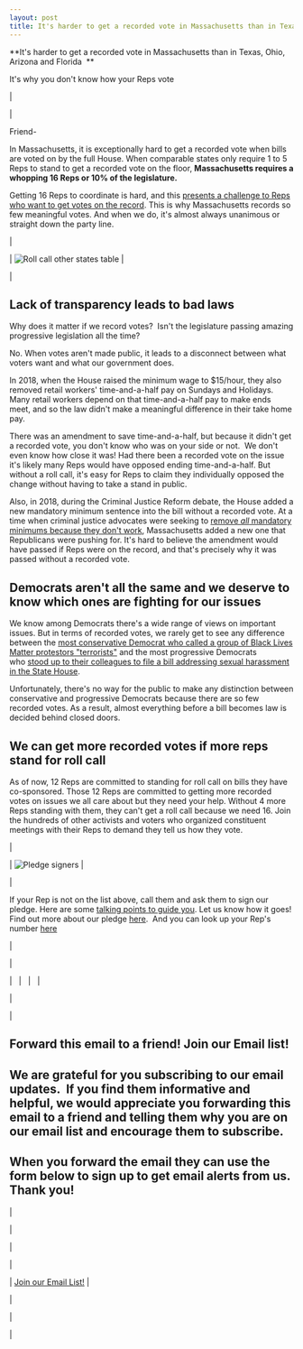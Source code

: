 ```yaml
---
layout: post
title: It's harder to get a recorded vote in Massachusetts than in Texas, Ohio, Arizona and Florida  
---
```


**It's harder to get a recorded vote in Massachusetts than in Texas, Ohio, Arizona and Florida  **

It's why you don't know how your Reps vote

 |

|

Friend-

In Massachusetts, it is exceptionally hard to get a recorded vote when bills are voted on by the full House. When comparable states only require 1 to 5 Reps to stand to get a recorded vote on the floor, **Massachusetts requires a whopping 16 Reps or 10% of the legislature.**

Getting 16 Reps to coordinate is hard, and this [presents a challenge to Reps who want to get votes on the record](https://www.youtube.com/watch?v=xflRK0RWOZ4&utm_source=hs_email&utm_medium=email&_hsenc=p2ANqtz-_OnzA8VEuG0DK-iDB_HYKehoTowvjwkF8BXeF2-EhqVSrMbggSoGvQYP3XDx5prPBo1H9h). This is why Massachusetts records so few meaningful votes. And when we do, it's almost always unanimous or straight down the party line. 

 |

| ![Roll call other states table](https://hs-6201350.f.hubspotstarter.net/hub/6201350/hubfs/Roll%20call%20other%20states%20table.png?upscale=true&width=1120&upscale=true&name=Roll%20call%20other%20states%20table.png) |

|

**Lack of transparency leads to bad laws**
------------------------------------------

Why does it matter if we record votes?  Isn't the legislature passing amazing progressive legislation all the time?

No. When votes aren't made public, it leads to a disconnect between what voters want and what our government does.

In 2018, when the House raised the minimum wage to $15/hour, they also removed retail workers' time-and-a-half pay on Sundays and Holidays.  Many retail workers depend on that time-and-a-half pay to make ends meet, and so the law didn't make a meaningful difference in their take home pay. 

There was an amendment to save time-and-a-half, but because it didn't get a recorded vote, you don't know who was on your side or not.  We don't even know how close it was! Had there been a recorded vote on the issue it's likely many Reps would have opposed ending time-and-a-half. But without a roll call, it's easy for Reps to claim they individually opposed the change without having to take a stand in public.

Also, in 2018, during the Criminal Justice Reform debate, the House added a new mandatory minimum sentence into the bill without a recorded vote. At a time when criminal justice advocates were seeking to [remove *all* mandatory minimums because they don't work](https://www.pbs.org/newshour/politics/5-charts-show-mandatory-minimum-sentences-dont-work?utm_source=hs_email&utm_medium=email&_hsenc=p2ANqtz-_OnzA8VEuG0DK-iDB_HYKehoTowvjwkF8BXeF2-EhqVSrMbggSoGvQYP3XDx5prPBo1H9h), Massachusetts added a new one that Republicans were pushing for. It's hard to believe the amendment would have passed if Reps were on the record, and that's precisely why it was passed without a recorded vote.

**Democrats aren't all the same and we deserve to know which ones are fighting for our issues**
-----------------------------------------------------------------------------------------------

We know among Democrats there's a wide range of views on important issues. But in terms of recorded votes, we rarely get to see any difference between the [most conservative Democrat who called a group of Black Lives Matter protestors "terrorists"](https://www.masslive.com/news/2015/07/state_house_bills_seek_to_up_p.html?utm_source=hs_email&utm_medium=email&_hsenc=p2ANqtz-_OnzA8VEuG0DK-iDB_HYKehoTowvjwkF8BXeF2-EhqVSrMbggSoGvQYP3XDx5prPBo1H9h) and the most progressive Democrats who [stood up to their colleagues to file a bill addressing sexual harassment in the State House](https://www.gazettenet.com/workplace-harassment-legislation-30576330?utm_source=hs_email&utm_medium=email&_hsenc=p2ANqtz-_OnzA8VEuG0DK-iDB_HYKehoTowvjwkF8BXeF2-EhqVSrMbggSoGvQYP3XDx5prPBo1H9h).

Unfortunately, there's no way for the public to make any distinction between conservative and progressive Democrats because there are so few recorded votes. As a result, almost everything before a bill becomes law is decided behind closed doors. 

**We can get more recorded votes if more reps stand for roll call**
-------------------------------------------------------------------

As of now, 12 Reps are committed to standing for roll call on bills they have co-sponsored. Those 12 Reps are committed to getting more recorded votes on issues we all care about but they need your help. Without 4 more Reps standing with them, they can't get a roll call because we need 16. Join the hundreds of other activists and voters who organized constituent meetings with their Reps to demand they tell us how they vote.

 |

| ![Pledge signers](https://hs-6201350.f.hubspotstarter.net/hub/6201350/hubfs/Pledge%20signers.png?upscale=true&width=1120&upscale=true&name=Pledge%20signers.png) |

|

If your Rep is not on the list above, call them and ask them to sign our pledge. Here are some [talking points to guide you](https://docs.google.com/document/d/1BqnRKvnVGrTCYOZceAadBwcih93t6wY4Te6PV1JrnL0/edit?usp=sharing&utm_source=hs_email&utm_medium=email&_hsenc=p2ANqtz-_OnzA8VEuG0DK-iDB_HYKehoTowvjwkF8BXeF2-EhqVSrMbggSoGvQYP3XDx5prPBo1H9h). Let us know how it goes! Find out more about our pledge [here](https://actonmass.org/pledge/?utm_source=hs_email&utm_medium=email&_hsenc=p2ANqtz-_OnzA8VEuG0DK-iDB_HYKehoTowvjwkF8BXeF2-EhqVSrMbggSoGvQYP3XDx5prPBo1H9h).  And you can look up your Rep's number [here](https://malegislature.gov/Search/FindMyLegislator?utm_source=hs_email&utm_medium=email&_hsenc=p2ANqtz-_OnzA8VEuG0DK-iDB_HYKehoTowvjwkF8BXeF2-EhqVSrMbggSoGvQYP3XDx5prPBo1H9h)

 |

|

|   |   |   |

 |

|

Forward this email to a friend! Join our Email list!
----------------------------------------------------

We are grateful for you subscribing to our email updates.  If you find them informative and helpful, we would appreciate you forwarding this email to a friend and telling them why you are on our email list and encourage them to subscribe.
----------------------------------------------------------------------------------------------------------------------------------------------------------------------------------------------------------------------------------------------

When you forward the email they can use the form below to sign up to get email alerts from us. Thank you!
---------------------------------------------------------------------------------------------------------

 |

|

|

|

| [Join our Email List!](https://share.hsforms.com/1XjukYzaVTTi6Sr30iofe4A3owzq?utm_source=hs_email&utm_medium=email&_hsenc=p2ANqtz-_OnzA8VEuG0DK-iDB_HYKehoTowvjwkF8BXeF2-EhqVSrMbggSoGvQYP3XDx5prPBo1H9h) |

 |

 |

 |
